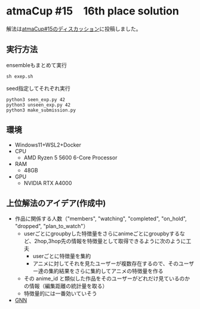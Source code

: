 # atmaCup #15　16th place solution

解法は[atmaCup#15のディスカッション](https://www.guruguru.science/competitions/21/discussions/d4c0cdc2-8214-4cf9-8c15-c534a8ffc202/)に投稿しました。

## 実行方法
ensembleもまとめて実行
```
sh exep.sh
```
seed指定してそれぞれ実行
```
python3 seen_exp.py 42
python3 unseen_exp.py 42
python3 make_submission.py
```

## 環境
- Windows11+WSL2+Docker
- CPU
  - AMD Ryzen 5 5600 6-Core Processor
- RAM
  - 48GB
- GPU
  - NVIDIA RTX A4000 


## 上位解法のアイデア(作成中)
- 作品に関係する人数（"members", "watching", "completed", "on_hold", "dropped", "plan_to_watch"）
  - userごとにgroupbyした特徴量をさらにanimeごとにgroupbyするなど、2hop,3hop先の情報を特徴量として取得できるように次のように工夫
    - userごとに特徴量を集約
    - アニメに対してそれを見たユーザーが複数存在するので、そのユーザー達の集約結果をさらに集約してアニメの特徴量を作る
  - その anime_id と類似した作品をそのユーザーがどれだけ見ているのかの情報（編集距離の統計量を取る）
  - 特徴量的には一番効いていそう
- [GNN](https://zenn.dev/kami/articles/83c2daff760f5d)
